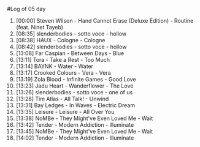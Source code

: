 #Log of 05 day

1. [00:00] Steven Wilson - Hand Cannot Erase (Deluxe Edition) - Routine (feat. Ninet Tayeb)
1. [08:35] slenderbodies - sotto voce - hollow
1. [08:38] HAUX - Cologne - Cologne
1. [08:42] slenderbodies - sotto voce - hollow
1. [13:08] Far Caspian - Between Days - Blue
1. [13:11] Tora - Take a Rest - Too Much
1. [13:14] BAYNK - Water - Water
1. [13:17] Crooked Colours - Vera - Vera
1. [13:19] Zola Blood - Infinite Games - Good Love
1. [13:23] Jadu Heart - Wanderflower - The Love
1. [13:26] slenderbodies - sotto voce - one of us
1. [13:28] Tim Atlas - All Talk! - Unwind
1. [13:31] Bay Ledges - In Waves - Electric Dream
1. [13:35] Leisure - Leisure - All Over You
1. [13:38] NoMBe - They Might've Even Loved Me - Wait
1. [13:42] Tender - Modern Addiction - Illuminate
1. [13:45] NoMBe - They Might've Even Loved Me - Wait
1. [14:02] Tender - Modern Addiction - Illuminate
